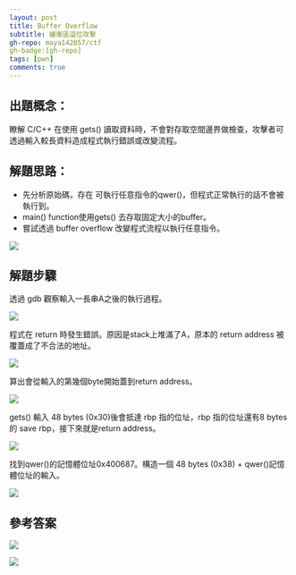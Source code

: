 ```yaml
---
layout: post
title: Buffer Overflow
subtitle: 緩衝區溢位攻擊
gh-repo: maya142857/ctf
gh-badge:[gh-repo]
tags: [pwn]
comments: true
---
```


## 出題概念：
瞭解 C/C++ 在使用 gets() 讀取資料時，不會對存取空間邊界做檢查，攻擊者可透過輸入較長資料造成程式執行錯誤或改變流程。


## 解題思路：
* 先分析原始碼，存在 可執行任意指令的qwer()，但程式正常執行的話不會被執行到。
* main() function使用gets() 去存取固定大小的buffer。
* 嘗試透過 buffer overflow 改變程式流程以執行任意指令。

![](https://i.imgur.com/pNWLOXA.png)

## 解題步驟

透過 gdb 觀察輸入一長串A之後的執行過程。

![](https://i.imgur.com/xgBqaWh.png)



程式在 return 時發生錯誤。原因是stack上堆滿了A，原本的 return address 被覆蓋成了不合法的地址。

![](https://i.imgur.com/2xXBw1i.png)



算出會從輸入的第幾個byte開始蓋到return address。

![](https://i.imgur.com/W80Ez5k.png)



gets() 輸入 48 bytes (0x30)後會抵達 rbp 指的位址，rbp 指的位址還有8 bytes 的 save rbp，接下來就是return address。

![](https://i.imgur.com/XmkCqpL.png)



找到qwer()的記憶體位址0x400687。構造一個 48 bytes (0x38) + qwer()記憶體位址的輸入。

![](https://i.imgur.com/UBnoXYH.png)




## 參考答案
![](https://i.imgur.com/zvz8DD1.png)

![](https://i.imgur.com/AGXlUZF.png)


